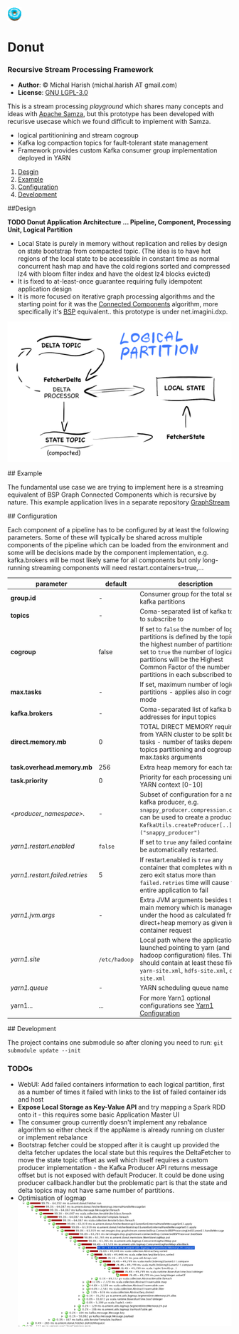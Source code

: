 ![](doc/icon.gif)

# Donut
### Recursive Stream Processing Framework

- **Author**: © Michal Harish (michal.harish AT gmail.com) 
- **License**: [GNU LGPL-3.0](LICENSE) 

This is a stream processing *playground* which shares many concepts and ideas with [Apache Samza](http://samza.apache.org/), but this prototype has been developed with recurisve usecase which we found difficult to implement with Samza.

- logical partitionining and stream cogroup
- Kafka log compaction topics for fault-tolerant state management
- Framework provides custom Kafka consumer group implementation deployed in YARN

1. [Desgin](#design)
2. [Example](#example)
3. [Configuration](#configuration) 	
4. [Development](#development)

<a name="design">
##Design 
</a>

**TODO Donut Application Architecture ... Pipeline, Component, Processing Unit, Logical Partition**

- Local State is purely in memory without replication and relies by design on state bootstrap from compacted topic. (The idea is to have hot regions of the local state to be accessible in constant time as normal concurrent hash map and have the cold regions sorted and  compressed lz4 with bloom filter index and have the oldest lz4 blocks evicted)
- It is fixed to at-least-once guarantee requiring fully idempotent application design
- It is more focused on iterative graph processing algorithms and the starting point for it was the [Connected Components](https://en.wikipedia.org/wiki/Connected_component_(graph_theory)) algorithm, more specifically it's [BSP](https://en.wikipedia.org/wiki/Bulk_synchronous_parallel) equivalent.. this prototype is under net.imagini.dxp.

![](doc/Donut_LocalState.png)

<a name="example">
## Example 
</a>

The fundamental use case we are trying to implement here is a streaming equivalent of BSP Graph Connected Components which is recursive by nature.
This example application lives in a separate repository [GraphStream](https://github.com/michal-harish/graphstream)

<a name="configuration">
## Configuration
</a>


Each component of a pipeline has to be configured by at least the following parameters. Some of these will typically be shared across multiple components of the pipeline which can be loaded from the environment and some will be decisions made by the component implementation, e.g. kafka.brokers will be most likely same for all components but only long-running streaming components will need restart.containers=true,...

parameter                       | default       | description
--------------------------------|---------------|------------------------------------------------------------------------------
**group.id**                    | -             | Consumer group for the total set of all kafka partitions
**topics**                      | -             | Coma-separated list of kafka topics to subscribe to
**cogroup**                     | false         | If set to `false` the number of logical partitions is defined by the topic with the highest number of partitions. If set to `true` the number of logical partitions will be the Highest Common Factor of the number of partitions in each subscribed topic.  
**max.tasks**                   | -             | If set, maximum number of logical partitions - applies also in cogrouped mode 
**kafka.brokers**               | -             | Coma-separated list of kafka broker addresses for input topics
**direct.memory.mb**            | 0             | TOTAL DIRECT MEMORY required from YARN cluster to be split between tasks - number of tasks depends on topics partitioning and cogroup and max.tasks arguments
**task.overhead.memory.mb**     | 256           | Extra heap memory for each task
**task.priority**               | 0             | Priority for each processing unit in YARN context [0-10]
*<producer_namespace>.*         | -             | Subset of configuration for a named kafka producer, e.g. `snappy_producer.compression.coded=2` can be used to create a producer with `KafkaUtils.createProducer[..]("snappy_producer")`
*yarn1.restart.enabled*         | `false`       | If set to `true` any failed container will be automatically restarted.
*yarn1.restart.failed.retries*  | 5             | If restart.enabled is `true` any container that completes with non-zero exit status more than `failed.retries` time will cause the entire application to fail
*yarn1.jvm.args*                | -             | Extra JVM arguments besides the main memory which is managed under the hood as calculated from direct+heap memory as given in each container request
*yarn1.site*                    | `/etc/hadoop` | Local path where the application is launched pointing to yarn (and hdfs-hadoop configuration) files. This path should contain at least these files: `yarn-site.xml`, `hdfs-site.xml`, `core-site.xml`
*yarn1.queue*                   | -             | YARN scheduling queue name
yarn1...                        | ...           | For more Yarn1 optional configurations see [Yarn1 Configuration](https://github.com/michal-harish/yarn1#configuration)


<a name="development">
## Development
</a>

The project contains one submodule so after cloning you need to run: `git submodule update --init`

### TODOs

- WebUI: Add failed containers information to each logical partition, first as a number of times it failed with links to the list of failed container ids and host
- **Expose Local Storage as Key-Value API** and try mapping a Spark RDD onto it - this requires some basic Application Master UI
- The consumer group currently doesn't implement any rebalance algorithm so either check if the appName is already running on cluster or implement rebalance 
- Bootstrap fetcher could be stopped after it is caught up provided the delta fetcher updates the local state but this requires the DeltaFetcher to move the state topic offset as well which itself requires a custom producer implementation - the Kafka Producer API returns message offset but is not exposed with default Producer. It could be done using producer callback.handler but the problematic part is that the state and delta topics may not have same number of partitions. 
- Optimisation of logmap ![Architecture](doc/screenshot-boot-profile.png)